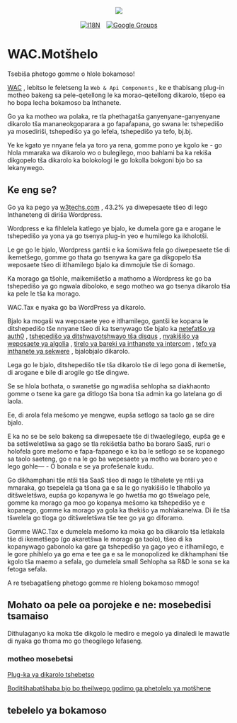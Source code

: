 <p align="center"><a href="https://wac.tax"><img src="https://cdn.jsdelivr.net/gh/wactax/img/logo.svg"/></a></p><p align="center"><a href="https://github.com/wactax/wac.tax/blob/main/doc/README.md#readme"><img alt="I18N" src="https://cdn.jsdelivr.net/gh/wactax/img/t.svg"/></a>　<a href="https://groups.google.com/u/2/g/wactax"><img alt="Google Groups" src="https://cdn.jsdelivr.net/gh/wactax/img/g-groups.svg"/></a></p>

# WAC.Motšhelo

Tsebiša phetogo gomme o hlole bokamoso!

[WAC](https://wac.tax) , lebitso le feletseng la `Web & Api Components` , ke e thabisang plug-in motheo bakeng sa pele-qetellong le ka morao-qetellong dikarolo, tšepo ea ho bopa lecha bokamoso ba Inthanete.

Go ya ka motheo wa polaka, re tla phethagatša ganyenyane-ganyenyane dikarolo tša mananeokgoparara a go fapafapana, go swana le: tshepedišo ya mosediriši, tshepedišo ya go lefela, tshepedišo ya tefo, bj.bj.

Ye ke kgato ye nnyane fela ya toro ya rena, gomme pono ye kgolo ke - go hlola mmaraka wa dikarolo wo o bulegilego, moo bahlami ba ka rekiša dikgopelo tša dikarolo ka bolokologi le go lokolla bokgoni bjo bo sa lekanywego.

## Ke eng se?

Go ya ka pego ya [w3techs.com](https://w3techs.com/technologies/details/cm-wordpress) , 43.2% ya diwepesaete tšeo di lego Inthaneteng di diriša Wordpress.

Wordpress e ka fihlelela katlego ye bjalo, ke dumela gore ga e arogane le tshepedišo ya yona ya go tsenya plug-in yeo e humilego ka ikholotši.

Le ge go le bjalo, Wordpress gantši e ka šomišwa fela go diwepesaete tše di ikemetšego, gomme go thata go tsenywa ka gare ga dikgopelo tša weposaete tšeo di itlhamilego bjalo ka dimmojule tše di šomago.

Ka morago ga tšohle, maikemišetšo a mathomo a Wordpress ke go ba tshepedišo ya go ngwala diboloko, e sego motheo wa go tsenya dikarolo tša ka pele le tša ka morago.

WAC.Tax e nyaka go ba WordPress ya dikarolo.

Bjalo ka mogaši wa weposaete yeo e itlhamilego, gantši ke kopana le ditshepedišo tše nnyane tšeo di ka tsenywago tše bjalo ka [netefatšo ya auth0](https://auth0.com) , [tshepedišo ya ditshwayotshwayo tša disqus](https://disqus.com) , [nyakišišo ya weposaete ya algolia](https://www.algolia.com) , [tirelo ya bareki ya inthanete ya intercom](https://www.intercom.com) , [tefo ya inthanete ya sekwere](https://developer.squareup.com/docs/web-payments/overview) , bjalobjalo dikarolo.

Lega go le bjalo, ditshepedišo tše tša dikarolo tše di lego gona di ikemetše, di arogane e bile di arogile go tše dingwe.

Se se hlola bothata, o swanetše go ngwadiša sehlopha sa diakhaonto gomme o tsene ka gare ga ditlogo tša bona tša admin ka go latelana go di laola.

Ee, di arola fela mešomo ye mengwe, eupša setlogo sa taolo ga se dire bjalo.

E ka no se be selo bakeng sa diwepesaete tše di tlwaelegilego, eupša ge e ba setšweletšwa sa gago se tla rekišetša batho ba boraro SaaS, ruri o holofela gore mešomo e fapa-fapanego e ka ba le setlogo se se kopanego sa taolo saeteng, go e na le go ba wepesaete ya motho wa boraro yeo e lego gohle— - O bonala e se ya profešenale kudu.

Go dikhamphani tše ntši tša SaaS tšeo di nago le tšhelete ye ntši ya mmaraka, go tsepelela ga tšona ga e sa le go nyakišišo le tlhabollo ya ditšweletšwa, eupša go kopanywa le go hwetša mo go tšwelago pele, gomme ka morago ga moo go kopanya mešomo ka tshepedišo ye e kopanego, gomme ka morago ya gola ka thekišo ya mohlakanelwa. Di ile tša tšwelela go tloga go ditšweletšwa tše tee go ya go diforamo.

Gomme WAC.Tax e dumelela mešomo ka moka go ba dikarolo tša letlakala tše di ikemetšego (go akaretšwa le morago ga taolo), tšeo di ka kopanywago gabonolo ka gare ga tshepedišo ya gago yeo e itlhamilego, e le gore phihlelo ya go ema e tee ga e sa le monopolized ke dikhamphani tše kgolo tša maemo a sefala, go dumelela small Sehlopha sa R&D le sona se ka fetoga sefala.

A re tsebagatšeng phetogo gomme re hloleng bokamoso mmogo!

## Mohato oa pele oa porojeke e ne: mosebedisi tsamaiso

Dithulaganyo ka moka tše dikgolo le mediro e megolo ya dinaledi le mawatle di nyaka go thoma mo go theogilego lefaseng.

### motheo mosebetsi

[Plug-ka ya dikarolo tshebetso](./pkg.md)

[Boditšhabatšhaba bjo bo theilwego godimo ga phetolelo ya motšhene](./i18n.md)

## tebelelo ya bokamoso
